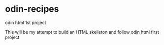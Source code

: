 # odin-recipes
odin html 1st project

This will be my attempt to build an HTML skelleton and follow odin html first project

